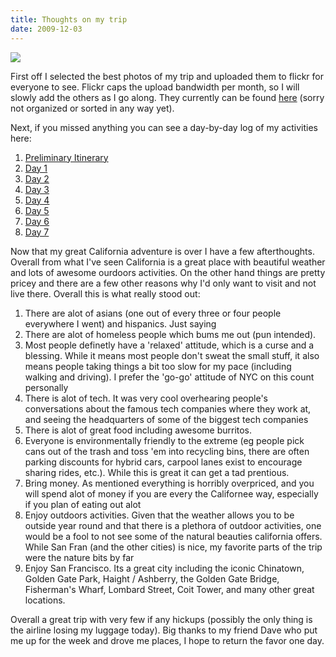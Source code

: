 ```yaml
---
title: Thoughts on my trip
date: 2009-12-03
---
```


<img src="http://farm4.static.flickr.com/3252/3075774346_395aac31c4_b.jpg" />

First off I selected the best photos of my trip and uploaded them to flickr for everyone to see. Flickr caps the upload bandwidth per month, so I will slowly add the others as I go along. They currently can be found <a href="http://www.flickr.com/photos/movitto/">here</a> (sorry not organized or sorted in any way yet).

Next, if you missed anything you can see a day-by-day log of my activities here:
<ol>
<li style="list-style-type: decimal;"><a href="http://mohammed.morsi.org/blog/?q=node/247">Preliminary Itinerary</a></li>
<li style="list-style-type: decimal;"><a href="http://mohammed.morsi.org/blog/?q=node/248">Day 1</a></li>
<li style="list-style-type: decimal;"><a href="http://mohammed.morsi.org/blog/?q=node/249">Day 2</a></li>
<li style="list-style-type: decimal;"><a href="http://mohammed.morsi.org/blog/?q=node/250">Day 3</a></li>
<li style="list-style-type: decimal;"><a href="http://mohammed.morsi.org/blog/?q=node/251">Day 4</a></li>
<li style="list-style-type: decimal;"><a href="http://mohammed.morsi.org/blog/?q=node/252">Day 5</a></li>
<li style="list-style-type: decimal;"><a href="http://mohammed.morsi.org/blog/?q=node/253">Day 6</a></li>
<li style="list-style-type: decimal;"><a href="http://mohammed.morsi.org/blog/?q=node/254">Day 7</a></li>
</ol>

Now that my great California adventure is over I have a few afterthoughts. Overall from what I've seen California is a great place with beautiful weather and lots of awesome ourdoors activities. On the other hand things are pretty pricey and there are a few other reasons why I'd only want to visit and not live there. Overall this is what really stood out:

<ol>
<li style="list-style-type: decimal;">There are alot of asians (one out of every three or four people everywhere I went) and hispanics. Just saying</li>
<li style="list-style-type: decimal;">There are alot of homeless people which bums me out (pun intended).</li>
<li style="list-style-type: decimal;">Most people definetly have a 'relaxed' attitude, which is a curse and a blessing. While it means most people don't sweat the small stuff, it also means people taking things a bit too slow for my pace (including walking and driving). I prefer the 'go-go' attitude of NYC on this count personally</li>
<li style="list-style-type: decimal;">There is alot of tech. It was very cool overhearing people's conversations about the famous tech companies where they work at, and seeing the headquarters of some of the biggest tech companies</li>
<li style="list-style-type: decimal;">There is alot of great food including awesome burritos.</li>
<li style="list-style-type: decimal;">Everyone is environmentally friendly to the extreme (eg people pick cans out of the trash and toss 'em into recycling bins, there are often parking discounts for hybrid cars, carpool lanes exist to encourage sharing rides, etc.). While this is great it can get a tad prentious.</li>
<li style="list-style-type: decimal;">Bring money. As mentioned everything is horribly overpriced, and you will spend alot of money if you are every the Californee way, especially if you plan of eating out alot</li>
<li style="list-style-type: decimal;">Enjoy outdoors activities. Given that the weather allows you to be outside year round and that there is a plethora of outdoor activities, one would be a fool to not see some of the natural beauties california offers. While San Fran (and the other cities) is nice, my favorite parts of the trip were the nature bits by far</li>
<li style="list-style-type: decimal;">Enjoy San Francisco. Its a great city including the iconic Chinatown, Golden Gate Park, Haight / Ashberry, the Golden Gate Bridge, Fisherman's Wharf, Lombard Street, Coit Tower, and many other great locations.
</ol>

Overall a great trip with very few if any hickups (possibly the only thing is the airline losing my luggage today). Big thanks to my friend Dave who put me up for the week and drove me places, I hope to return the favor one day.
